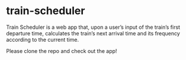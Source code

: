 # train-scheduler

Train Scheduler is a web app that, upon a user’s input of the train’s first departure time, calculates the train’s next arrival time and its frequency according to the current time. 

Please clone the repo and check out the app!
